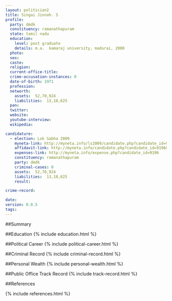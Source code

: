 ```yaml
---
layout: politician2
title: Singai Jinnah. S
profile: 
  party: dmdk
  constituency: ramanathapuram
  state: tamil nadu
  education: 
    level: post graduate
    details: m.a.  kamaraj university, madurai, 2008
  photo: 
  sex: 
  caste: 
  religion: 
  current-office-title: 
  crime-accusation-instances: 0
  date-of-birth: 1971
  profession: 
  networth: 
    assets:  52,70,924
    liabilities:  13,18,625
  pan: 
  twitter: 
  website: 
  youtube-interview: 
  wikipedia: 

candidature: 
  - election: Lok Sabha 2009
    myneta-link: http://myneta.info/ls2009/candidate.php?candidate_id=9196
    affidavit-link: http://myneta.info/candidate.php?candidate_id=9196&scan=original
    expenses-link: http://myneta.info/expense.php?candidate_id=9196
    constituency: ramanathapuram 
    party: dmdk
    criminal-cases: 0
    assets:  52,70,924
    liabilities:  13,18,625
    result:  

crime-record: 

date: 
version: 0.0.5
tags: 
---
```

##Summary


##Education
{% include education.html %}


##Political Career
{% include political-career.html %}


##Criminal Record
{% include criminal-record.html %}


##Personal Wealth
{% include personal-wealth.html %}


##Public Office Track Record
{% include track-record.html %}


##References


{% include references.html %}